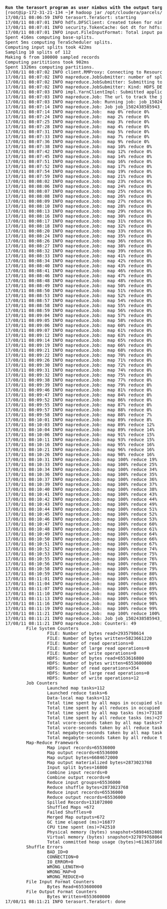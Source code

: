 <pre>

<b>Run the terasort program as user nimbus with the output target /user/nimbus/tsort</b>
[root@ip-172-31-21-134 ~]# hadoop jar /opt/cloudera/parcels/CDH/lib/hadoop-mapreduce/hadoop-mapreduce-examples.jar terasort /user/nimbus/tgen /user/nimbus/tsort 8000000
17/08/11 08:06:59 INFO terasort.TeraSort: starting
17/08/11 08:07:01 INFO hdfs.DFSClient: Created token for nimbus: HDFS_DELEGATION_TOKEN owner=nimbus@AINOWY.PA, renewer=yarn, realUser=, issueDate=1502438821022, maxDate=1503043621022, sequenceNumber=1, masterKeyId=2 on 172.31.21.134:8020
17/08/11 08:07:01 INFO security.TokenCache: Got dt for hdfs://ip-172-31-21-134.eu-west-1.compute.internal:8020; Kind: HDFS_DELEGATION_TOKEN, Service: 172.31.21.134:8020, Ident: (token for nimbus: HDFS_DELEGATION_TOKEN owner=nimbus@AINOWY.PA, renewer=yarn, realUser=, issueDate=1502438821022, maxDate=1503043621022, sequenceNumber=1, masterKeyId=2)
17/08/11 08:07:01 INFO input.FileInputFormat: Total input paths to process : 16
Spent 416ms computing base-splits.
Spent 5ms computing TeraScheduler splits.
Computing input splits took 422ms
Sampling 10 splits of 112
Making 6 from 100000 sampled records
Computing parititions took 902ms
Spent 1326ms computing partitions.
17/08/11 08:07:02 INFO client.RMProxy: Connecting to ResourceManager at ip-172-31-21-134.eu-west-1.compute.internal/172.31.21.134:8032
17/08/11 08:07:02 INFO mapreduce.JobSubmitter: number of splits:112
17/08/11 08:07:02 INFO mapreduce.JobSubmitter: Submitting tokens for job: job_1502438585943_0001
17/08/11 08:07:02 INFO mapreduce.JobSubmitter: Kind: HDFS_DELEGATION_TOKEN, Service: 172.31.21.134:8020, Ident: (token for nimbus: HDFS_DELEGATION_TOKEN owner=nimbus@AINOWY.PA, renewer=yarn, realUser=, issueDate=1502438821022, maxDate=1503043621022, sequenceNumber=1, masterKeyId=2)
17/08/11 08:07:03 INFO impl.YarnClientImpl: Submitted application application_1502438585943_0001
17/08/11 08:07:03 INFO mapreduce.Job: The url to track the job: http://ip-172-31-21-134.eu-west-1.compute.internal:8088/proxy/application_1502438585943_0001/
17/08/11 08:07:03 INFO mapreduce.Job: Running job: job_1502438585943_0001
17/08/11 08:07:14 INFO mapreduce.Job: Job job_1502438585943_0001 running in uber mode : false
17/08/11 08:07:14 INFO mapreduce.Job:  map 0% reduce 0%
17/08/11 08:07:24 INFO mapreduce.Job:  map 2% reduce 0%
17/08/11 08:07:25 INFO mapreduce.Job:  map 3% reduce 0%
17/08/11 08:07:28 INFO mapreduce.Job:  map 4% reduce 0%
17/08/11 08:07:31 INFO mapreduce.Job:  map 5% reduce 0%
17/08/11 08:07:33 INFO mapreduce.Job:  map 7% reduce 0%
17/08/11 08:07:36 INFO mapreduce.Job:  map 9% reduce 0%
17/08/11 08:07:38 INFO mapreduce.Job:  map 10% reduce 0%
17/08/11 08:07:42 INFO mapreduce.Job:  map 12% reduce 0%
17/08/11 08:07:45 INFO mapreduce.Job:  map 14% reduce 0%
17/08/11 08:07:51 INFO mapreduce.Job:  map 16% reduce 0%
17/08/11 08:07:52 INFO mapreduce.Job:  map 17% reduce 0%
17/08/11 08:07:54 INFO mapreduce.Job:  map 19% reduce 0%
17/08/11 08:07:59 INFO mapreduce.Job:  map 21% reduce 0%
17/08/11 08:08:02 INFO mapreduce.Job:  map 23% reduce 0%
17/08/11 08:08:06 INFO mapreduce.Job:  map 24% reduce 0%
17/08/11 08:08:07 INFO mapreduce.Job:  map 25% reduce 0%
17/08/11 08:08:08 INFO mapreduce.Job:  map 26% reduce 0%
17/08/11 08:08:09 INFO mapreduce.Job:  map 27% reduce 0%
17/08/11 08:08:10 INFO mapreduce.Job:  map 28% reduce 0%
17/08/11 08:08:13 INFO mapreduce.Job:  map 29% reduce 0%
17/08/11 08:08:16 INFO mapreduce.Job:  map 30% reduce 0%
17/08/11 08:08:17 INFO mapreduce.Job:  map 31% reduce 0%
17/08/11 08:08:18 INFO mapreduce.Job:  map 32% reduce 0%
17/08/11 08:08:20 INFO mapreduce.Job:  map 33% reduce 0%
17/08/11 08:08:24 INFO mapreduce.Job:  map 35% reduce 0%
17/08/11 08:08:26 INFO mapreduce.Job:  map 36% reduce 0%
17/08/11 08:08:27 INFO mapreduce.Job:  map 38% reduce 0%
17/08/11 08:08:32 INFO mapreduce.Job:  map 39% reduce 0%
17/08/11 08:08:33 INFO mapreduce.Job:  map 41% reduce 0%
17/08/11 08:08:34 INFO mapreduce.Job:  map 42% reduce 0%
17/08/11 08:08:40 INFO mapreduce.Job:  map 43% reduce 0%
17/08/11 08:08:41 INFO mapreduce.Job:  map 46% reduce 0%
17/08/11 08:08:46 INFO mapreduce.Job:  map 47% reduce 0%
17/08/11 08:08:48 INFO mapreduce.Job:  map 48% reduce 0%
17/08/11 08:08:49 INFO mapreduce.Job:  map 50% reduce 0%
17/08/11 08:08:50 INFO mapreduce.Job:  map 51% reduce 0%
17/08/11 08:08:53 INFO mapreduce.Job:  map 52% reduce 0%
17/08/11 08:08:57 INFO mapreduce.Job:  map 54% reduce 0%
17/08/11 08:08:58 INFO mapreduce.Job:  map 55% reduce 0%
17/08/11 08:08:59 INFO mapreduce.Job:  map 56% reduce 0%
17/08/11 08:09:04 INFO mapreduce.Job:  map 57% reduce 0%
17/08/11 08:09:05 INFO mapreduce.Job:  map 58% reduce 0%
17/08/11 08:09:06 INFO mapreduce.Job:  map 60% reduce 0%
17/08/11 08:09:07 INFO mapreduce.Job:  map 61% reduce 0%
17/08/11 08:09:12 INFO mapreduce.Job:  map 63% reduce 0%
17/08/11 08:09:14 INFO mapreduce.Job:  map 65% reduce 0%
17/08/11 08:09:19 INFO mapreduce.Job:  map 66% reduce 0%
17/08/11 08:09:21 INFO mapreduce.Job:  map 68% reduce 0%
17/08/11 08:09:22 INFO mapreduce.Job:  map 70% reduce 0%
17/08/11 08:09:26 INFO mapreduce.Job:  map 71% reduce 0%
17/08/11 08:09:30 INFO mapreduce.Job:  map 72% reduce 0%
17/08/11 08:09:31 INFO mapreduce.Job:  map 74% reduce 0%
17/08/11 08:09:32 INFO mapreduce.Job:  map 75% reduce 0%
17/08/11 08:09:38 INFO mapreduce.Job:  map 77% reduce 0%
17/08/11 08:09:39 INFO mapreduce.Job:  map 79% reduce 0%
17/08/11 08:09:46 INFO mapreduce.Job:  map 81% reduce 0%
17/08/11 08:09:47 INFO mapreduce.Job:  map 84% reduce 0%
17/08/11 08:09:52 INFO mapreduce.Job:  map 86% reduce 0%
17/08/11 08:09:55 INFO mapreduce.Job:  map 87% reduce 0%
17/08/11 08:09:57 INFO mapreduce.Job:  map 88% reduce 0%
17/08/11 08:09:58 INFO mapreduce.Job:  map 88% reduce 7%
17/08/11 08:10:01 INFO mapreduce.Job:  map 89% reduce 8%
17/08/11 08:10:03 INFO mapreduce.Job:  map 89% reduce 12%
17/08/11 08:10:04 INFO mapreduce.Job:  map 89% reduce 14%
17/08/11 08:10:06 INFO mapreduce.Job:  map 91% reduce 15%
17/08/11 08:10:11 INFO mapreduce.Job:  map 93% reduce 15%
17/08/11 08:10:16 INFO mapreduce.Job:  map 95% reduce 16%
17/08/11 08:10:21 INFO mapreduce.Job:  map 96% reduce 16%
17/08/11 08:10:26 INFO mapreduce.Job:  map 98% reduce 16%
17/08/11 08:10:31 INFO mapreduce.Job:  map 100% reduce 19%
17/08/11 08:10:33 INFO mapreduce.Job:  map 100% reduce 25%
17/08/11 08:10:34 INFO mapreduce.Job:  map 100% reduce 34%
17/08/11 08:10:36 INFO mapreduce.Job:  map 100% reduce 35%
17/08/11 08:10:37 INFO mapreduce.Job:  map 100% reduce 36%
17/08/11 08:10:39 INFO mapreduce.Job:  map 100% reduce 37%
17/08/11 08:10:40 INFO mapreduce.Job:  map 100% reduce 38%
17/08/11 08:10:41 INFO mapreduce.Job:  map 100% reduce 43%
17/08/11 08:10:42 INFO mapreduce.Job:  map 100% reduce 44%
17/08/11 08:10:43 INFO mapreduce.Job:  map 100% reduce 49%
17/08/11 08:10:44 INFO mapreduce.Job:  map 100% reduce 51%
17/08/11 08:10:45 INFO mapreduce.Job:  map 100% reduce 52%
17/08/11 08:10:46 INFO mapreduce.Job:  map 100% reduce 53%
17/08/11 08:10:47 INFO mapreduce.Job:  map 100% reduce 60%
17/08/11 08:10:48 INFO mapreduce.Job:  map 100% reduce 61%
17/08/11 08:10:49 INFO mapreduce.Job:  map 100% reduce 64%
17/08/11 08:10:50 INFO mapreduce.Job:  map 100% reduce 66%
17/08/11 08:10:51 INFO mapreduce.Job:  map 100% reduce 67%
17/08/11 08:10:52 INFO mapreduce.Job:  map 100% reduce 74%
17/08/11 08:10:53 INFO mapreduce.Job:  map 100% reduce 75%
17/08/11 08:10:55 INFO mapreduce.Job:  map 100% reduce 76%
17/08/11 08:10:56 INFO mapreduce.Job:  map 100% reduce 78%
17/08/11 08:10:58 INFO mapreduce.Job:  map 100% reduce 79%
17/08/11 08:10:59 INFO mapreduce.Job:  map 100% reduce 80%
17/08/11 08:11:01 INFO mapreduce.Job:  map 100% reduce 85%
17/08/11 08:11:04 INFO mapreduce.Job:  map 100% reduce 86%
17/08/11 08:11:07 INFO mapreduce.Job:  map 100% reduce 89%
17/08/11 08:11:10 INFO mapreduce.Job:  map 100% reduce 95%
17/08/11 08:11:13 INFO mapreduce.Job:  map 100% reduce 96%
17/08/11 08:11:16 INFO mapreduce.Job:  map 100% reduce 98%
17/08/11 08:11:19 INFO mapreduce.Job:  map 100% reduce 99%
17/08/11 08:11:21 INFO mapreduce.Job:  map 100% reduce 100%
17/08/11 08:11:21 INFO mapreduce.Job: Job job_1502438585943_0001 completed successfully
17/08/11 08:11:21 INFO mapreduce.Job: Counters: 49
        File System Counters
                FILE: Number of bytes read=2935798614
                FILE: Number of bytes written=5823661220
                FILE: Number of read operations=0
                FILE: Number of large read operations=0
                FILE: Number of write operations=0
                HDFS: Number of bytes read=6553616800
                HDFS: Number of bytes written=6553600000
                HDFS: Number of read operations=354
                HDFS: Number of large read operations=0
                HDFS: Number of write operations=12
        Job Counters
                Launched map tasks=112
                Launched reduce tasks=6
                Data-local map tasks=112
                Total time spent by all maps in occupied slots (ms)=731306
                Total time spent by all reduces in occupied slots (ms)=276279
                Total time spent by all map tasks (ms)=731306
                Total time spent by all reduce tasks (ms)=276279
                Total vcore-seconds taken by all map tasks=731306
                Total vcore-seconds taken by all reduce tasks=276279
                Total megabyte-seconds taken by all map tasks=748857344
                Total megabyte-seconds taken by all reduce tasks=282909696
        Map-Reduce Framework
                Map input records=65536000
                Map output records=65536000
                Map output bytes=6684672000
                Map output materialized bytes=2873023768
                Input split bytes=16800
                Combine input records=0
                Combine output records=0
                Reduce input groups=65536000
                Reduce shuffle bytes=2873023768
                Reduce input records=65536000
                Reduce output records=65536000
                Spilled Records=131072000
                Shuffled Maps =672
                Failed Shuffles=0
                Merged Map outputs=672
                GC time elapsed (ms)=16877
                CPU time spent (ms)=742510
                Physical memory (bytes) snapshot=58984652800
                Virtual memory (bytes) snapshot=327079768064
                Total committed heap usage (bytes)=61363716096
        Shuffle Errors
                BAD_ID=0
                CONNECTION=0
                IO_ERROR=0
                WRONG_LENGTH=0
                WRONG_MAP=0
                WRONG_REDUCE=0
        File Input Format Counters
                Bytes Read=6553600000
        File Output Format Counters
                Bytes Written=6553600000
17/08/11 08:11:21 INFO terasort.TeraSort: done





</pre>

